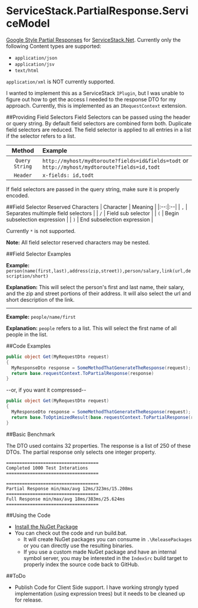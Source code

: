 ServiceStack.PartialResponse.ServiceModel
=========================================

[Google Style Partial Responses](https://developers.google.com/+/api/#partial-responses) for [ServiceStack.Net](https://github.com/ServiceStack/ServiceStack). Currently only the following Content types are supported:
- `application/json`
- `application/jsv`
- `text/html`

`application/xml` is NOT currently supported.

I wanted to implement this as a ServiceStack `IPlugin`, but I was unable to figure out how to get the access I needed to the response DTO for my approach. Currently, this is implemented as an `IRequestContext` extension.

##Providing Field Selectors
Field Selectors can be passed using the header or query string. By default field selectors are combined form both. Duplicate field selectors are reduced. The field selector is applied to all entries in a list if the selector refers to a list. 

| Method | Example |
|:--:|:--|
| `Query String` | `http://myhost/mydtoroute?fields=id&fields=todt` or `http://myhost/mydtoroute?fields=id,todt` |
| `Header` | `x-fields: id,todt` |

If field selectors are passed in the query string, make sure it is properly encoded.

##Field Selector Reserved Characters
| Character | Meaning |
|:--:|:--|
| `,`  | Separates multimple field selectors |
| `/` | Field sub selector  |
| `(` | Begin subselection expression |
| `)` | End subselection expression |

Currently `*` is not supported.

**Note:** All field selector reserved characters may be nested.

##Field Selector Examples

**Example:** `person(name(first,last),address(zip,street)),person/salary,link(url,description/short)`

**Explanation:** This will select the person's first and last name, their salary, and the zip and street portions of their address. It will also select the url and short description of the link.

---

**Example:** `people/name/first`

**Explanation:** `people` refers to a list. This will select the first name of all people in the list.

##Code Examples

```c#
public object Get(MyRequestDto request)
{
  MyResponseDto response = SomeMethodThatGenerateTheResponse(request);
  return base.requestContext.ToPartialResponse(response)
}
```
--or, if you want it compressed--
```C#
public object Get(MyRequestDto request)
{
  MyResponseDto response = SomeMethodThatGenerateTheResponse(request);
  return base.ToOptimizedResult(base.requestContext.ToPartialResponse(response))
}
```

##Basic Benchmark

The DTO used contains 32 properties. The response is a list of 250 of these DTOs. The partial response only selects one integer property.

```
===================================
Completed 1000 Test Interations
===================================

===================================
Partial Response min/max/avg 12ms/323ms/15.208ms
===================================
Full Response min/max/avg 18ms/383ms/25.624ms
===================================
```

##Using the Code

* [Install the NuGet Package](https://nuget.org/packages/ServiceStack.PartialResponse.ServiceModel)
* You can check out the code and run build.bat.
  * It will create NuGet packages you can consume in `.\ReleasePackages` or you can directly use the resulting binaries. 
  * If you use a custom made NuGet package and have an internal symbol server, you may be interested in the `IndexSrc` build target to properly index the source code back to GitHub.



##ToDo

- Publish Code for Client Side support. I have working strongly typed implementation (using expression trees) but it needs to be cleaned up for release.

